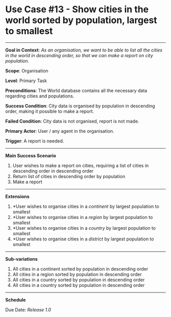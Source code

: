 <h1>Use Case #13 - Show cities in the world sorted by population, largest to smallest</h1>
<hr>
<b>Goal in Context</b>: <i>As an organisation, we want to be able to list all the cities in the world in descending order, so that we can make a report on city population.</i>

<b>Scope</b>: Organisation

<b>Level</b>: Primary Task

<b>Preconditions</b>: The World database contains all the necessary data regarding cities and populations.

<b>Success Condition</b>: City data is organised by population in descending order, making it possible to make a report.

<b>Failed Condition</b>: City data is not organised, report is not made.

<b>Primary Actor</b>: User / any agent in the organisation.

<b>Trigger</b>: A report is needed.

<hr>

<b>Main Success Scenario</b>
1. User wishes to make a report on cities, requiring a list of cities in descending order in descending order
2. Return list of cities in descending order by population
3. Make a report


<hr>

<b>Extensions</b>
1. *User wishes to organise cities in a <i>continent</i> by largest population to smallest
2. *User wishes to organise cities in a <i>region</i> by largest population to smallest
3. *User wishes to organise cities in a <i>country</i> by largest population to smallest
4. *User wishes to organise cities in a <i>district</i> by largest population to smallest
<hr>

<b>Sub-variations</b>
1. All cities in a continent sorted by population in descending order
2. All cities in a region sorted by population in descending order
3. All cities in a country sorted by population in descending order
4. All cities in a country sorted by population in descending order
<hr>

<b>Schedule</b>

<p>Due Date: <i>Release 1.0</i></p>

